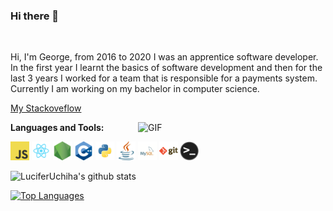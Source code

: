 ### Hi there 👋

<br />

Hi, I'm George, from 2016 to 2020 I was an apprentice software developer. In the first year I learnt the basics of software development and then for the last 3 years I worked for a team that is responsible for a payments system. Currently I am working on my bachelor in computer science.

[My Stackoveflow](https://stackoverflow.com/users/10994912/lucifer-uchiha?tab=profile)

<img align="right" width="300" alt="GIF" src="https://i.pinimg.com/originals/4c/d6/ea/4cd6eaa599851725aa5a195d162fb20d.gif" />

**Languages and Tools:**  

<code><img height="30" src="https://raw.githubusercontent.com/github/explore/80688e429a7d4ef2fca1e82350fe8e3517d3494d/topics/javascript/javascript.png"></code>
<code><img height="30" src="https://raw.githubusercontent.com/github/explore/80688e429a7d4ef2fca1e82350fe8e3517d3494d/topics/react/react.png"></code>
<code><img height="30" src="https://raw.githubusercontent.com/github/explore/80688e429a7d4ef2fca1e82350fe8e3517d3494d/topics/nodejs/nodejs.png"></code>
<code><img height="30" src="https://raw.githubusercontent.com/github/explore/80688e429a7d4ef2fca1e82350fe8e3517d3494d/topics/cpp/cpp.png"></code>
<code><img height="30" src="https://raw.githubusercontent.com/github/explore/80688e429a7d4ef2fca1e82350fe8e3517d3494d/topics/python/python.png"></code>
<code><img height="30" src="https://raw.githubusercontent.com/github/explore/80688e429a7d4ef2fca1e82350fe8e3517d3494d/topics/java/java.png"></code>
<code><img height="30" src="https://raw.githubusercontent.com/github/explore/80688e429a7d4ef2fca1e82350fe8e3517d3494d/topics/mysql/mysql.png"></code>
<code><img height="30" src="https://raw.githubusercontent.com/github/explore/80688e429a7d4ef2fca1e82350fe8e3517d3494d/topics/git/git.png"></code>
<code><img height="30" src="https://raw.githubusercontent.com/github/explore/80688e429a7d4ef2fca1e82350fe8e3517d3494d/topics/terminal/terminal.png"></code>



![LuciferUchiha's github stats](https://github-readme-stats.vercel.app/api?username=LuciferUchiha&count_private=true)

[![Top Languages](https://github-readme-stats.vercel.app/api/top-langs/?username=LuciferUchiha&layout=compact)](https://github.com/anuraghazra/github-readme-stats)
